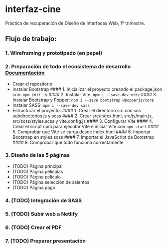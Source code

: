 # interfaz-cine
 Práctica de recuperación de Diseño de Interfaces Web, 1º trimestre.

 ## Flujo de trabajo:
  ### 1. Wireframing y prototipado (en papel)
  ### 2. Preparación de todo el ecosistema de desarrollo [Documentación](https://getbootstrap.esdocu.com/docs/5.3/getting-started/vite/)
   - Crear el repositorio
   - Instalar Bootstrap
    #### 1. Inicializar el proyecto creando el package.json con: `npm init -y`
    #### 2. Instalar Vite: `npm i --save-dev vite`
    #### 3. Instalar Bootstrap y Popper: `npm i --save bootstrap @popperjs/core`
   - Instalar SASS: `npm i --save-dev sass`
   - Estructurar el proyecto:
    #### 1. Crear el directorio src con sus subdirectorios js y scss
    #### 2. Crear src/index.html, src/js/main.js, src/scss/styles.scss y vite.config.js
    #### 3. Configurar Vite
    #### 4. Crear el script npm para ejecutar Vite e iniciar Vite con `npm start`
    #### 5. Comprobar que Vite se carga desde index.html
    #### 6. Importar Bootstrap en styles.scss
    #### 7. Importar el JavaScript de Bootstrap
    #### 8. Comprobar que todo funciona correctamente
  ### 3. Diseño de las 5 páginas
   - (TODO) Página principal
   - (TODO) Página películas
   - (TODO) Página película
   - (TODO) Página selección de asientos
   - (TODO) Página pago
  ### 4. (TODO) Integración de SASS
  ### 5. (TODO) Subir web a Netlify
  ### 6. (TODO) Crear el PDF
  ### 7. (TODO) Preparar presentación
